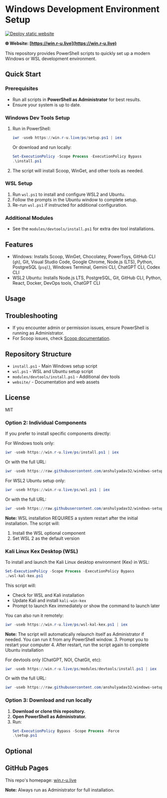 # Windows Development Environment Setup

[![Deploy static website](https://github.com/anshulyadav32/windows-setup/actions/workflows/pages.yml/badge.svg)](https://github.com/anshulyadav32/windows-setup/actions/workflows/pages.yml)

**🌐 Website: [https://win.r-u.live](https://win.r-u.live)** 

This repository provides PowerShell scripts to quickly set up a modern Windows or WSL development environment.

## Quick Start

### Prerequisites
- Run all scripts in **PowerShell as Administrator** for best results.
- Ensure your system is up to date.

### Windows Dev Tools Setup
1. Run in PowerShell:
   ```powershell
   iwr -useb https://win.r-u.live/ps/setup.ps1 | iex
   ```

   Or download and run locally:
   ```powershell
   Set-ExecutionPolicy -Scope Process -ExecutionPolicy Bypass
   .\install.ps1
   ```
2. The script will install Scoop, WinGet, and other tools as needed.

### WSL Setup
1. Run `wsl.ps1` to install and configure WSL2 and Ubuntu.
2. Follow the prompts in the Ubuntu window to complete setup.
3. Re-run `wsl.ps1` if instructed for additional configuration.

### Additional Modules
- See the `modules/devtools/install.ps1` for extra dev tool installations.

## Features
- Windows: Installs Scoop, WinGet, Chocolatey, PowerToys, GitHub CLI (`gh`), Git, Visual Studio Code, Google Chrome, Node.js (LTS), Python, PostgreSQL (`psql`), Windows Terminal, Gemini CLI, ChatGPT CLI, Codex CLI
- WSL2 Ubuntu: Installs Node.js LTS, PostgreSQL, Git, GitHub CLI, Python, React, Docker, DevOps tools, ChatGPT CLI

## Usage

## Troubleshooting
- If you encounter admin or permission issues, ensure PowerShell is running as Administrator.
- For Scoop issues, check [Scoop documentation](https://scoop.sh/).

## Repository Structure
- `install.ps1` - Main Windows setup script
- `wsl.ps1` - WSL and Ubuntu setup script
- `modules/devtools/install.ps1` - Additional dev tools
- `website/` - Documentation and web assets

## License
MIT

### Option 2: Individual Components
If you prefer to install specific components directly:

For Windows tools only:
```powershell
iwr -useb https://win.r-u.live/ps/install.ps1 | iex
```

Or with the full URL:
```powershell
iwr -useb https://raw.githubusercontent.com/anshulyadav32/windows-setup/main/install.ps1 | iex
```

For WSL2 Ubuntu setup only:
```powershell
iwr -useb https://win.r-u.live/ps/wsl.ps1 | iex
```

Or with the full URL:
```powershell
iwr -useb https://raw.githubusercontent.com/anshulyadav32/windows-setup/main/wsl.ps1 | iex
```

**Note:** WSL installation REQUIRES a system restart after the initial installation. The script will:
1. Install the WSL optional component
2. Set WSL 2 as the default version
### Kali Linux Kex Desktop (WSL)
To install and launch the Kali Linux desktop environment (Kex) in WSL:

```powershell
Set-ExecutionPolicy -Scope Process -ExecutionPolicy Bypass
./wsl-kal-kex.ps1
```

This script will:
- Check for WSL and Kali installation
- Update Kali and install `kali-win-kex`
- Prompt to launch Kex immediately or show the command to launch later

You can also run it remotely:
```powershell
iwr -useb https://win.r-u.live/ps/wsl-kal-kex.ps1 | iex
```
**Note:** The script will automatically relaunch itself as Administrator if needed. You can run it from any PowerShell window.
3. Prompt you to restart your computer
4. After restart, run the script again to complete Ubuntu installation

For devtools only (ChatGPT, NOI, ChatGit, etc):
```powershell
iwr -useb https://win.r-u.live/ps/modules/devtools/install.ps1 | iex
```

Or with the full URL:
```powershell
iwr -useb https://raw.githubusercontent.com/anshulyadav32/windows-setup/main/modules/devtools/install.ps1 | iex
```

### Option 3: Download and run locally
1. **Download or clone this repository.**
2. **Open PowerShell as Administrator.**
3. Run:
   ```powershell
   Set-ExecutionPolicy Bypass -Scope Process -Force
   .\setup.ps1
   ```

## Optional

## GitHub Pages
This repo's homepage: [win.r-u.live](https://win.r-u.live)


**Note:** Always run as Administrator for full installation.
